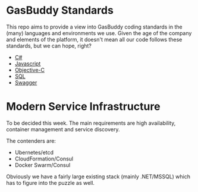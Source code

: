 GasBuddy Standards
==================
This repo aims to provide a view into GasBuddy coding standards in the (many) languages and environments we use.
Given the age of the company and elements of the platform, it doesn't mean all our code follows these standards,
but we can hope, right?

- [C#](csharp/README.md)
- [Javascript](js/README.md)
- [Objective-C](objective-c/README.md)
- [SQL](sql/README.md)
- [Swagger](swagger/README.md)

Modern Service Infrastructure
=============================
To be decided this week. The main requirements are high availability, container management and service discovery.

The contenders are:
- Ubernetes/etcd
- CloudFormation/Consul
- Docker Swarm/Consul

Obviously we have a fairly large existing stack (mainly .NET/MSSQL) which has to figure into the puzzle as well.